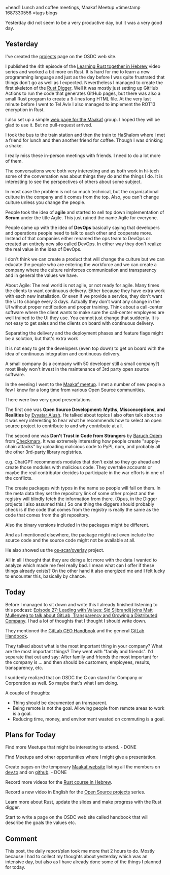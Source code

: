 =head1 Lunch and coffee meetings, Maakaf Meetup
=timestamp 1687330556
=tags blogs



Yesterday did not seem to be a very productive day, but it was a very good day.



## Yesterday

I've created the [projects](https://osdc.code-maven.com/projects) page on the OSDC web site.

I published the 4th episode of the [Learning Rust together in Hebrew](https://he.code-maven.com/rust) video series and worked a bit more on Rust.
It is hard for me to learn a new programming language and just as the day before I was quite frustrated that things don't go as well as I expected.
Nevertheless I managed to create the first skeleton of the [Rust Digger](https://rust-digger.code-maven.com/). Well it was mostly just setting up
GitHub Actions to run the code that generates GitHub pages, but there was also a small Rust program to create a 5-lines long HTML file. At the very last
minute before I went to Tel Aviv I also managed to implement the ROT13 encryption in Rust.

I also set up a simple [web  page for the Maakaf](https://maakaf.code-maven.com/) group. I hoped they will be glad to use it. But no pull-request arrived.

I took the bus to the train station and then the train to HaShalom where I met a friend for lunch and then another friend for coffee. Though I was drinking a shake.

I really miss these in-person meetings with friends. I need to do a lot more of them.

The conversations were both very interesting and as both work in hi-tech some of the conversation was about things they do and the things I do. It is interesting to
see the perspectives of others about some subject.

In most case the problem is not so much technical, but the organizational culture in the company and it comes from the top.
Also, you can't change culture unless you change the people.

People took the idea of **agile** and started to sell top down implementation of <b>Scrum</b> under the title Agile. This just ruined the name Agile for everyone.

People came up with the idea of **DevOps** basically saying that developers and operations people need to talk to each other and cooperate more.
Instead of that companies either renamed the ops team to DevOps or created an entirely new silo called DevOps. In either way they don't realize the
real value in the idea of DevOps.

I don't think we can create a product that will change the culture but we can educate the people who are entering the workforce
and we can create a company where the culture reinforces communication and transparency and in general the values we have.

About Agile:
The real world is not agile, or not ready for agile. Many times the clients to want continuous delivery. Either because they have extra work with each new installation.
Or even if we provide a service, they don't want the UI to change every 3 days. Actually they don't want any change in the UI without proper notification and proper training.
Think about a call-center software where the client wants to make sure the call-center employees are well trained to the UI they use. You cannot just change that suddenly.
It is not easy to get sales and the clients on board with continuous delivery.

Separating the delivery and the deployment phases and feature flags might be a solution, but that's extra work

It is not easy to get the developers (even top down) to get on board with the idea of continuous integration and continuous delivery.

A small company (is a company with 50 developer still a small company?) most likely won't invest in the maintenance of 3rd party open source software.

In the evening I went to the [Maakaf meetup](https://www.meetup.com/maakaf/events/293187856/). I met a number of new people a few I know for a long time from various Open Source communities.

There were two very good presentations.

The first one was **Open Source Development: Myths, Misconceptions, and Realities** by [Evyatar Alush](https://ealush.com/). He talked about topics I also often talk about so it was very interesting to hear what he recommends how to select an open source project to contribute to and why contribute at all.

The second one was **Don't Trust in Code from Strangers** by [Baruch Odem](https://github.com/baruchiro/) from [Checkmarx](https://checkmarx.com/).
It was extremely interesting how people create "supply-chain attacks" by uploading malicious code to PyPI, npm, and probably all the other 3rd-party library registries.

e.g. ChatGPT recommends modules that don't exist so they go ahead and create those modules with malicious code.
They overtake accounts or maybe the real contributor decides to participate in the war efforts in one of the conflicts.

The create packages with typos in the name so people will fall on them. In the meta data they set the repository link of some other project
and the registry will blindly fetch the information from there. (Opus, in the Digger projects I also assumed this.) So one thing the diggers should probably
check is if the code that comes from the registry is really the same as the code that comes from the git repository.

Also the binary versions included in the packages might be different.

And as I mentioned elsewhere, the package might not even include the source code and the source code might not be available at all.

He also showed us the [os-scar/overlay](https://github.com/os-scar/overlay) project.

All in all I thought that they are doing a lot more with the data I wanted to analyze which made me feel really bad. I mean what can I offer if
these things already exists?  On the other hand it also energized me and I felt lucky to encounter this, basically by chance.

## Today

Before I managed to sit down and write this I already finished listening to this podcast: [Episode 27: Leading with Values: Sid Sijbrandij joins Matt Mullenweg to talk about GitLab, Transparency and Growing a Distributed Company](https://distributed.blog/2021/05/20/episode-27-leading-with-values-sid-sijbrandij-joins-matt-mullenweg-to-talk-about-gitlab-transparency-and-growing-a-distributed-company/).
I had a lot of thoughts that I thought I should write down.

They mentioned the [GitLab CEO Handbook](https://about.gitlab.com/handbook/ceo/) and the general [GitLab Handbook](https://about.gitlab.com/handbook/).

They talked about what is the most important thing in your company? What are the most important things?  They went with "family and friends". I'd separate that out and say:
After family and friends the most important for the company is ... and then should be customers, employees, results, transparency, etc.


I suddenly realized that on OSDC the C can stand for Company or Corporation as well. So maybe that's what I am doing.

A couple of thoughts:

* Thing should be documented an transparent.
* Being remote is not the goal. Allowing people from remote areas to work is a goal.
* Reducing time, money, and environment wasted on commuting is a goal.

## Plans for Today

Find more Meetups that might be interesting to attend. - DONE

Find Meetups and other opportunities where I might give a presentation.

Create pages on the temporary [Maakaf website](https://maakaf.code-maven.com/) listing all the members on [dev.to](https://maakaf.code-maven.com/devto) and on [github](https://maakaf.code-maven.com/git). - DONE

Record more videos for the [Rust course in Hebrew](https://he.code-maven.com/rust).

Record a new video in English for the [Open Source projects](https://code-maven.com/os-projects) series.

Learn more about Rust, update the slides and make progress with the Rust digger.

Start to write a page on the OSDC web site called handbook that will describe the goals the values etc.

## Comment

This post, the daily report/plan took me more that 2 hours to do. Mostly because I had to collect my thoughts about yesterday which was an intensive day,
but also as I have already done some of the things I planned for today.

